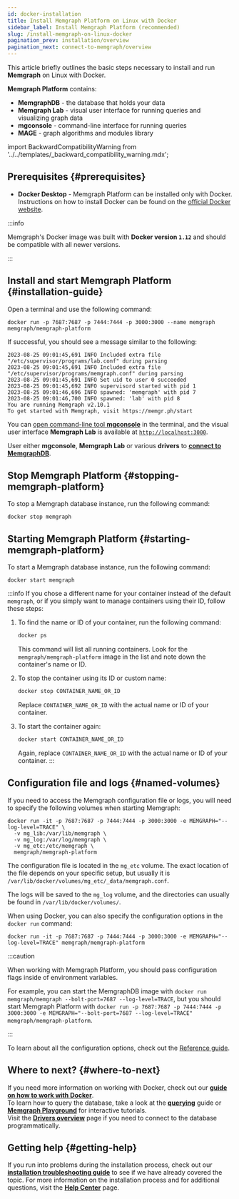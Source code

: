 ```yaml
---
id: docker-installation
title: Install Memgraph Platform on Linux with Docker
sidebar_label: Install Memgraph Platform (recommended)
slug: /install-memgraph-on-linux-docker
pagination_prev: installation/overview
pagination_next: connect-to-memgraph/overview
---
```


This article briefly outlines the basic steps necessary to install and run
**Memgraph** on Linux with Docker.

**Memgraph Platform** contains:
- **MemgraphDB** - the database that holds your data
- **Memgraph Lab** - visual user interface for running queries and visualizing
  graph data
- **mgconsole** - command-line interface for running queries
- **MAGE** - graph algorithms and modules library

import BackwardCompatibilityWarning from '../../templates/_backward_compatibility_warning.mdx';

<BackwardCompatibilityWarning/>

## Prerequisites {#prerequisites}

- **Docker Desktop** - Memgraph Platform can be installed only with Docker.<br/>
  Instructions on how to install Docker can be found on the [official Docker
  website](https://docs.docker.com/get-docker/).

:::info

Memgraph's Docker image was built with **Docker version `1.12`** and should be
compatible with all newer versions.

:::

## Install and start Memgraph Platform {#installation-guide}

Open a terminal and use the following command:

```console
docker run -p 7687:7687 -p 7444:7444 -p 3000:3000 --name memgraph memgraph/memgraph-platform
```

If successful, you should see a message similar to the following:

```console
2023-08-25 09:01:45,691 INFO Included extra file "/etc/supervisor/programs/lab.conf" during parsing
2023-08-25 09:01:45,691 INFO Included extra file "/etc/supervisor/programs/memgraph.conf" during parsing
2023-08-25 09:01:45,691 INFO Set uid to user 0 succeeded
2023-08-25 09:01:45,692 INFO supervisord started with pid 1
2023-08-25 09:01:46,696 INFO spawned: 'memgraph' with pid 7
2023-08-25 09:01:46,700 INFO spawned: 'lab' with pid 8
You are running Memgraph v2.10.1
To get started with Memgraph, visit https://memgr.ph/start
```

You can [open command-line tool
**mgconsole**](https://github.com/memgraph/memgraph-platform#mgconsole) in the
terminal, and the visual user interface **Memgraph Lab** is available at
[`http://localhost:3000`](http://localhost:3000).

User either **mgconsole**, **Memgraph Lab** or various **drivers** to [**connect to
MemgraphDB**](/connect-to-memgraph/overview.mdx).

## Stop Memgraph Platform {#stopping-memgraph-platform}

To stop a Memgraph database instance, run the following command:

```console
docker stop memgraph
```

## Starting Memgraph Platform {#starting-memgraph-platform}


To start a Memgraph database instance, run the following command:

```console
docker start memgraph
```

:::info
If you chose a different name for your container instead of the default
`memgraph`, or if you simply want to manage containers using their ID, follow
these steps:

1. To find the name or ID of your container, run the following command:

   ```bash
   docker ps
   ```

   This command will list all running containers. Look for the
   `memgraph/memgraph-platform` image in the list and note down the container's
   name or ID.

2. To stop the container using its ID or custom name:

   ```bash
   docker stop CONTAINER_NAME_OR_ID
   ```

   Replace `CONTAINER_NAME_OR_ID` with the actual name or ID of your container.

3. To start the container again:

   ```bash
   docker start CONTAINER_NAME_OR_ID
   ```

   Again, replace `CONTAINER_NAME_OR_ID` with the actual name or ID of your
container. 
:::

## Configuration file and logs {#named-volumes}

If you need to access the Memgraph configuration file or logs, you will need to
specify the following volumes when starting Memgraph:

```console
docker run -it -p 7687:7687 -p 7444:7444 -p 3000:3000 -e MEMGRAPH="--log-level=TRACE" \
  -v mg_lib:/var/lib/memgraph \
  -v mg_log:/var/log/memgraph \
  -v mg_etc:/etc/memgraph \
  memgraph/memgraph-platform
```

The configuration file is located in the `mg_etc` volume. The exact location of
the file depends on your specific setup, but usually it is
`/var/lib/docker/volumes/mg_etc/_data/memgraph.conf`. 

The logs will be saved to the `mg_log` volume, and the directories can usually be found in `/var/lib/docker/volumes/`. 

When using Docker, you can also specify the configuration options in the `docker
run` command:

```console
docker run -it -p 7687:7687 -p 7444:7444 -p 3000:3000 -e MEMGRAPH="--log-level=TRACE" memgraph/memgraph-platform
```

:::caution

When working with Memgraph Platform, you should pass configuration flags inside
of environment variables.

For example, you can start the MemgraphDB image with `docker run memgraph/memgraph
--bolt-port=7687 --log-level=TRACE`, but you should start Memgraph Platform with
`docker run -p 7687:7687 -p 7444:7444 -p 3000:3000 -e MEMGRAPH="--bolt-port=7687 --log-level=TRACE"
memgraph/memgraph-platform`.

:::

To learn about all the configuration options, check out the [Reference
guide](/reference-guide/configuration.md).

## Where to next? {#where-to-next}

If you need more information on working with Docker, check out our **[guide on how
to work with Docker](/how-to-guides/work-with-docker.md)**.<br/>
To learn how to query the database, take a look at the
**[querying](/connect-to-memgraph/overview.mdx)** guide or **[Memgraph
Playground](https://playground.memgraph.com/)** for interactive tutorials.<br/>
Visit the **[Drivers overview](/connect-to-memgraph/drivers/overview.md)**
page if you need to connect to the database programmatically.

## Getting help {#getting-help}

If you run into problems during the installation process, check out our
**[installation troubleshooting
guide](/installation/linux/linux-installation-troubleshooting.md)** to see if we
have already covered the topic. For more information on the installation process
and for additional questions, visit the **[Help Center](/help-center)** page.
